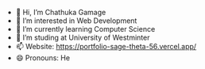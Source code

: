 - 👋 Hi, I’m Chathuka Gamage
- 👀 I’m interested in Web Development
- 🌱 I’m currently learning Computer Science
- 💞️ I’m studing at University of Westminter
- 📫 Website: https://portfolio-sage-theta-56.vercel.app/
- 😄 Pronouns: He

<!---
chathuka18/chathuka18 is a ✨ special ✨ repository because its `README.md` (this file) appears on your GitHub profile.
You can click the Preview link to take a look at your changes.
--->
